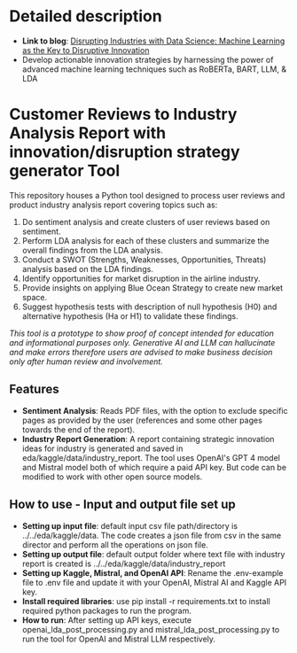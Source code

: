 # Detailed description
- **Link to blog**: [Disrupting Industries with Data Science: Machine Learning as the Key to Disruptive Innovation](https://alokabhishek.com/product-management/disrupting-industries-with-data-science-machine-learning-as-the-key-to-disruptive-innovation/)
- Develop actionable innovation strategies by harnessing the power of advanced machine learning techniques such as RoBERTa, BART, LLM, & LDA

# Customer Reviews to Industry Analysis Report with innovation/disruption strategy generator Tool
This repository houses a Python tool designed to process user reviews and product industry analysis report covering topics such as:
1. Do sentiment analysis and create clusters of user reviews based on sentiment. 
2. Perform LDA analysis for each of these clusters and summarize the overall findings from the LDA analysis. 
3. Conduct a SWOT (Strengths, Weaknesses, Opportunities, Threats) analysis based on the LDA findings. 
4. Identify opportunities for market disruption in the airline industry. 
5. Provide insights on applying Blue Ocean Strategy to create new market space. 
6. Suggest hypothesis tests with description of null hypothesis (H0) and alternative hypothesis (Ha or H1) to validate these findings.  

*This tool is a prototype to show proof of concept intended for education and informational purposes only. Generative AI and LLM can hallucinate and make errors therefore users are advised to make business decision only after human review and involvement.* 

## Features

- **Sentiment Analysis**: Reads PDF files, with the option to exclude specific pages as provided by the user (references and some other pages towards the end of the report).
- **Industry Report Generation**: A report containing strategic innovation ideas for industry is generated and saved in eda/kaggle/data/industry_report. The tool uses OpenAI's GPT 4 model and Mistral model both of which require a paid API key. But code can be modified to work with other open source models.

## How to use - Input and output file set up
- **Setting up input file**: default input csv file path/directory is ../../eda/kaggle/data. The code creates a json file from csv in the same director and perform all the operations on json file.  
- **Setting up output file**: default output folder where text file with industry report is created is ../../eda/kaggle/data/industry_report
- **Setting up Kaggle, Mistral, and OpenAI API**: Rename the .env-example file to .env file and update it with your OpenAI, Mistral AI and Kaggle API key.
- **Install required libraries**: use pip install -r requirements.txt to install required python packages to run the program.
- **How to run**: After setting up API keys, execute openai_lda_post_processing.py and mistral_lda_post_processing.py to run the tool for OpenAI and Mistral LLM respectively.

